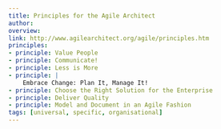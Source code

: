 ```yaml
---
title: Principles for the Agile Architect
author:
overview:
link: http://www.agilearchitect.org/agile/principles.htm
principles:
- principle: Value People
- principle: Communicate!
- principle: Less is More
- principle: |
    Embrace Change: Plan It, Manage It!
- principle: Choose the Right Solution for the Enterprise
- principle: Deliver Quality
- principle: Model and Document in an Agile Fashion
tags: [universal, specific, organisational]
---
```

